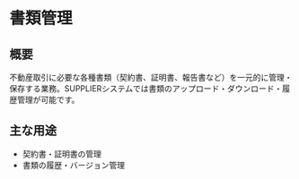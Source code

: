 # 書類管理

## 概要
不動産取引に必要な各種書類（契約書、証明書、報告書など）を一元的に管理・保存する業務。SUPPLIERシステムでは書類のアップロード・ダウンロード・履歴管理が可能です。

## 主な用途
- 契約書・証明書の管理
- 書類の履歴・バージョン管理 